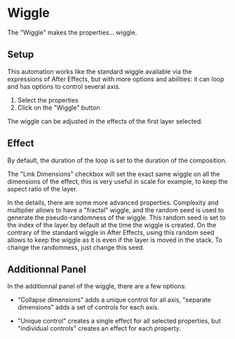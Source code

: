 # Wiggle

The "Wiggle" makes the properties... wiggle.

## Setup

This automation works like the standard wiggle available via the expressions of After Effects, but with more options and abilities: it can loop and has options to control several axis.

1. Select the properties
2. Click on the "Wiggle" button

The wiggle can be adjusted in the effects of the first layer selected.

## Effect

By default, the duration of the loop is set to the duration of the composition.

The "Link Dimensions" checkbox will set the exact same wiggle on all the dimensions of the effect, this is very useful in scale for example, to keep the aspect ratio of the layer.

In the details, there are some more advanced properties. Complexity and multiplier allows to have a "fractal" wiggle, and the random seed is used to generate the pseudo-randomness of the wiggle. This random seed is set to the index of the layer by default at the time the wiggle is created. On the contrary of the standard wiggle in After Effects, using this random seed allows to keep the wiggle as it is even if the layer is moved in the stack. To change the randomness, just change this seed.

## Additionnal Panel

In the additionnal panel of the wiggle, there are a few options:

- "Collapse dimensions" adds a unique control for all axis, "separate dimensions" adds a set of controls for each axis.

- "Unique control" creates a single effect for all selected properties, but "individual controls" creates an effect for each property.
